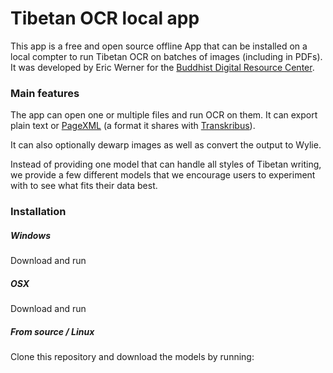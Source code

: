 # Tibetan OCR local app

This app is a free and open source offline App that can be installed on a local compter to run Tibetan OCR on batches of images (including in PDFs). It was developed by Eric Werner for the [Buddhist Digital Resource Center](https://www.bdrc.io).

### Main features

The app can open one or multiple files and run OCR on them. It can export plain text or [PageXML](https://github.com/PRImA-Research-Lab/PAGE-XML) (a format it shares with [Transkribus](https://www.transkribus.org/)). 

It can also optionally dewarp images as well as convert the output to Wylie.

Instead of providing one model that can handle all styles of Tibetan writing, we provide a few different models that we encourage users to experiment with to see what fits their data best.

### Installation

##### Windows

Download and run 

##### OSX

Download and run



##### From source / Linux

Clone this repository and download the models by running:


